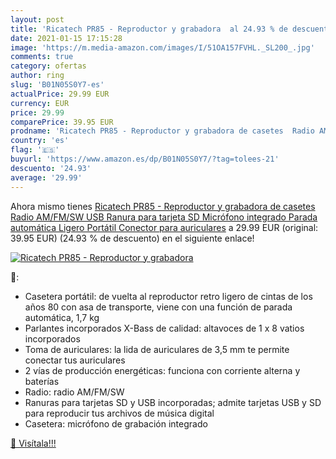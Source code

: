 ```yaml
---
layout: post
title: 'Ricatech PR85 - Reproductor y grabadora  al 24.93 % de descuento'
date: 2021-01-15 17:15:28
image: 'https://m.media-amazon.com/images/I/51OA157FVHL._SL200_.jpg'
comments: true
category: ofertas
author: ring
slug: 'B01N05S0Y7-es'
actualPrice: 29.99 EUR
currency: EUR
price: 29.99
comparePrice: 39.95 EUR
prodname: 'Ricatech PR85 - Reproductor y grabadora de casetes  Radio AM/FM/SW  USB  Ranura para tarjeta SD  Micrófono integrado  Parada automática  Ligero  Portátil  Conector para auriculares'
country: 'es'
flag: '🇪🇸'
buyurl: 'https://www.amazon.es/dp/B01N05S0Y7/?tag=tolees-21'
descuento: '24.93'
average: '29.99'
---
```


Ahora mismo tienes [Ricatech PR85 - Reproductor y grabadora de casetes  Radio AM/FM/SW  USB  Ranura para tarjeta SD  Micrófono integrado  Parada automática  Ligero  Portátil  Conector para auriculares](https://www.amazon.es/dp/B01N05S0Y7/?tag=tolees-21) a 29.99 EUR (original: 39.95 EUR) (24.93 %  de descuento) en el siguiente enlace!

[![Ricatech PR85 - Reproductor y grabadora ](https://m.media-amazon.com/images/I/51OA157FVHL._SL200_.jpg)](https://www.amazon.es/dp/B01N05S0Y7/?tag=tolees-21)

🔎:

- Casetera portátil: de vuelta al reproductor retro ligero de cintas de los años 80 con asa de transporte, viene con una función de parada automática, 1,7 kg
- Parlantes incorporados X-Bass de calidad: altavoces de 1 x 8 vatios incorporados
- Toma de auriculares: la lida de auriculares de 3,5 mm te permite conectar tus auriculares
- 2 vías de producción energéticas: funciona con corriente alterna y baterías
- Radio: radio AM/FM/SW
- Ranuras para tarjetas SD y USB incorporadas; admite tarjetas USB y SD para reproducir tus archivos de música digital
- Casetera: micrófono de grabación integrado

[🛒 Visítala!!!](https://www.amazon.es/dp/B01N05S0Y7/?tag=tolees-21)
